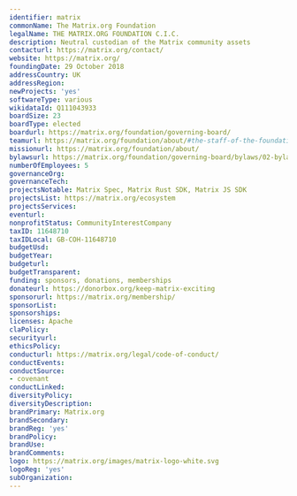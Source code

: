 ```yaml
---
identifier: matrix
commonName: The Matrix.org Foundation
legalName: THE MATRIX.ORG FOUNDATION C.I.C.
description: Neutral custodian of the Matrix community assets
contacturl: https://matrix.org/contact/
website: https://matrix.org/
foundingDate: 29 October 2018
addressCountry: UK
addressRegion:
newProjects: 'yes'
softwareType: various
wikidataId: Q111043933
boardSize: 23
boardType: elected
boardurl: https://matrix.org/foundation/governing-board/
teamurl: https://matrix.org/foundation/about/#the-staff-of-the-foundation
missionurl: https://matrix.org/foundation/about/
bylawsurl: https://matrix.org/foundation/governing-board/bylaws/02-bylaws/
numberOfEmployees: 5
governanceOrg:
governanceTech:
projectsNotable: Matrix Spec, Matrix Rust SDK, Matrix JS SDK
projectsList: https://matrix.org/ecosystem
projectsServices:
eventurl:
nonprofitStatus: CommunityInterestCompany 
taxID: 11648710
taxIDLocal: GB-COH-11648710
budgetUsd:
budgetYear:
budgeturl:
budgetTransparent:
funding: sponsors, donations, memberships
donateurl: https://donorbox.org/keep-matrix-exciting
sponsorurl: https://matrix.org/membership/
sponsorList:
sponsorships:
licenses: Apache
claPolicy: 
securityurl:
ethicsPolicy: 
conducturl: https://matrix.org/legal/code-of-conduct/
conductEvents:
conductSource: 
- covenant
conductLinked: 
diversityPolicy:
diversityDescription:
brandPrimary: Matrix.org
brandSecondary:
brandReg: 'yes'
brandPolicy:
brandUse:
brandComments:
logo: https://matrix.org/images/matrix-logo-white.svg
logoReg: 'yes'
subOrganization:
---
```

